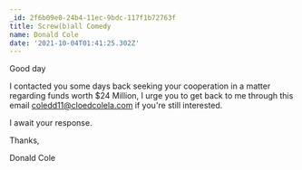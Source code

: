```yaml
---
_id: 2f6b09e0-24b4-11ec-9bdc-117f1b72763f
title: Screw(b)all Comedy
name: Donald Cole
date: '2021-10-04T01:41:25.302Z'
---
```

Good day 
 
I contacted you some days back seeking your cooperation in a matter regarding funds worth $24 Million, I urge you to  get back to me through this email coledd11@cloedcolela.com if you're still interested. 
 
I await your response. 
 
Thanks, 
 
Donald Cole
